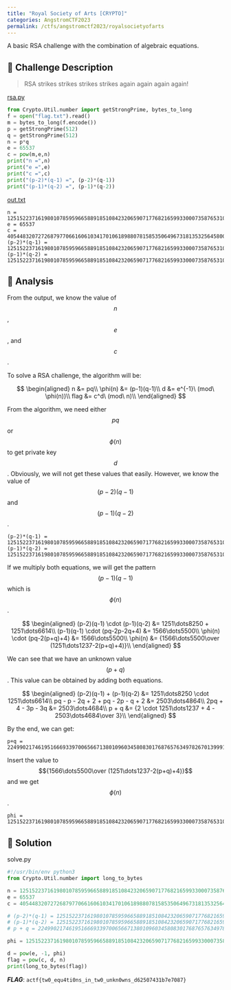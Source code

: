 ```yaml
---
title: "Royal Society of Arts [CRYPTO]"
categories: AngstromCTF2023
permalink: /ctfs/angstromctf2023/royalsocietyofarts
---
```

A basic RSA challenge with the combination of algebraic equations.

## 📁 Challenge Description
>RSA strikes strikes strikes strikes again again again again!

[rsa.py](https://files.actf.co/b41e4a18e2caac4975cd7b50a6527ba2b9f35056056bd89ba9bcd5c54f0251ab/rsa.py)

```python
from Crypto.Util.number import getStrongPrime, bytes_to_long
f = open("flag.txt").read()
m = bytes_to_long(f.encode())
p = getStrongPrime(512)
q = getStrongPrime(512)
n = p*q
e = 65537
c = pow(m,e,n)
print("n =",n)
print("e =",e)
print("c =",c)
print("(p-2)*(q-1) =", (p-2)*(q-1))
print("(p-1)*(q-2) =", (p-1)*(q-2))
```

[out.txt](https://files.actf.co/e326e28dd98d3b38e06d63f96d3d7945bb294d605c2dcb1cc8ddc442f92c0a0b/out.txt)

```
n = 125152237161980107859596658891851084232065907177682165993300073587653109353529564397637482758441209445085460664497151026134819384539887509146955251284230158509195522123739130077725744091649212709410268449632822394998403777113982287135909401792915941770405800840172214125677106752311001755849804716850482011237
e = 65537
c = 40544832072726879770661606103417010618988078158535064967318135325645800905492733782556836821807067038917156891878646364780739241157067824416245546374568847937204678288252116089080688173934638564031950544806463980467254757125934359394683198190255474629179266277601987023393543376811412693043039558487983367289
(p-2)*(q-1) = 125152237161980107859596658891851084232065907177682165993300073587653109353529564397637482758441209445085460664497151026134819384539887509146955251284230125943565148141498300205893475242956903188936949934637477735897301870046234768439825644866543391610507164360506843171701976641285249754264159339017466738250
(p-1)*(q-2) = 125152237161980107859596658891851084232065907177682165993300073587653109353529564397637482758441209445085460664497151026134819384539887509146955251284230123577760657520479879758538312798938234126141096433998438004751495264208294710150161381066757910797946636886901614307738041629014360829994204066455759806614
```

## 👀 Analysis
From the output, we know the value of $$n$$, $$e$$, and $$c$$. 

To solve a RSA challenge, the algorithm will be:

$$
\begin{aligned}
    n &= pq\\
    \phi(n) &= (p-1)(q-1)\\
    d &= e^{-1}\ (mod\ \phi(n))\\
    flag &= c^d\ (mod\ n)\\
\end{aligned}
$$

From the algorithm, we need either $$pq$$ or $$\phi(n)$$ to get private key $$d$$. Obviously, we will not get these values that easily. However, we know the value of $$(p-2)(q-1)$$ and $$(p-1)(q-2)$$.

```
(p-2)*(q-1) = 125152237161980107859596658891851084232065907177682165993300073587653109353529564397637482758441209445085460664497151026134819384539887509146955251284230125943565148141498300205893475242956903188936949934637477735897301870046234768439825644866543391610507164360506843171701976641285249754264159339017466738250
(p-1)*(q-2) = 125152237161980107859596658891851084232065907177682165993300073587653109353529564397637482758441209445085460664497151026134819384539887509146955251284230123577760657520479879758538312798938234126141096433998438004751495264208294710150161381066757910797946636886901614307738041629014360829994204066455759806614
```
If we multiply both equations, we will get the pattern $$(p-1)(q-1)$$ which is $$\phi(n)$$.

$$
\begin{aligned}
    (p-2)(q-1) \cdot (p-1)(q-2) &= 1251\dots8250 + 1251\dots6614\\
    (p-1)(q-1) \cdot (pq-2p-2q+4) &= 1566\dots5500\\
    \phi(n) \cdot (pq-2(p+q)+4) &= 1566\dots5500\\
    \phi(n) &= {1566\dots5500\over (1251\dots1237-2(p+q)+4)}\\
\end{aligned}
$$

We can see that we have an unknown value $$(p+q)$$. This value can be obtained by adding both equations. 

$$
\begin{aligned}
    (p-2)(q-1) + (p-1)(q-2) &= 1251\dots8250 \cdot 1251\dots6614\\
    pq - p - 2q + 2 + pq - 2p - q + 2 &= 2503\dots4864\\
    2pq + 4 - 3p - 3q &= 2503\dots4684\\
    p + q &= {2 \cdot 1251\dots1237 + 4 - 2503\dots4684\over 3}\\
\end{aligned}
$$

By the end, we can get:

```
p+q = 22499021746195166693397006566713801096034580830176876576349782670139991145031893943925884176860377452600144311990257304731744774130975813748676075912492538
```
Insert the value to $${1566\dots5500\over (1251\dots1237-2(p+q)+4)}$$ and we get $$\phi(n)$$.

```
phi = 125152237161980107859596658891851084232065907177682165993300073587653109353529564397637482758441209445085460664497151026134819384539887509146955251284230136010173775928572436680719177377848116674829438272756246045215733637122837255241965475908739081392953200695860223868372375007536870780036056040774569518700
```

## 🚩 Solution

solve.py
```python
#!/usr/bin/env python3
from Crypto.Util.number import long_to_bytes

n = 125152237161980107859596658891851084232065907177682165993300073587653109353529564397637482758441209445085460664497151026134819384539887509146955251284230158509195522123739130077725744091649212709410268449632822394998403777113982287135909401792915941770405800840172214125677106752311001755849804716850482011237
e = 65537
c = 40544832072726879770661606103417010618988078158535064967318135325645800905492733782556836821807067038917156891878646364780739241157067824416245546374568847937204678288252116089080688173934638564031950544806463980467254757125934359394683198190255474629179266277601987023393543376811412693043039558487983367289

# (p-2)*(q-1) = 125152237161980107859596658891851084232065907177682165993300073587653109353529564397637482758441209445085460664497151026134819384539887509146955251284230125943565148141498300205893475242956903188936949934637477735897301870046234768439825644866543391610507164360506843171701976641285249754264159339017466738250
# (p-1)*(q-2) = 125152237161980107859596658891851084232065907177682165993300073587653109353529564397637482758441209445085460664497151026134819384539887509146955251284230123577760657520479879758538312798938234126141096433998438004751495264208294710150161381066757910797946636886901614307738041629014360829994204066455759806614
# p + q = 22499021746195166693397006566713801096034580830176876576349782670139991145031893943925884176860377452600144311990257304731744774130975813748676075912492538

phi = 125152237161980107859596658891851084232065907177682165993300073587653109353529564397637482758441209445085460664497151026134819384539887509146955251284230136010173775928572436680719177377848116674829438272756246045215733637122837255241965475908739081392953200695860223868372375007536870780036056040774569518700

d = pow(e, -1, phi)
flag = pow(c, d, n)
print(long_to_bytes(flag))
```
***FLAG***: `actf{tw0_equ4ti0ns_in_tw0_unkn0wns_d62507431b7e7087}`
